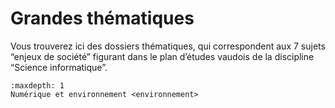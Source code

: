 # Grandes thématiques

Vous trouverez ici des dossiers thématiques, qui correspondent aux 7 sujets “enjeux de société” figurant dans le plan d’études vaudois de la discipline “Science informatique”.

```{toctree}
:maxdepth: 1
Numérique et environnement <environnement>
```
